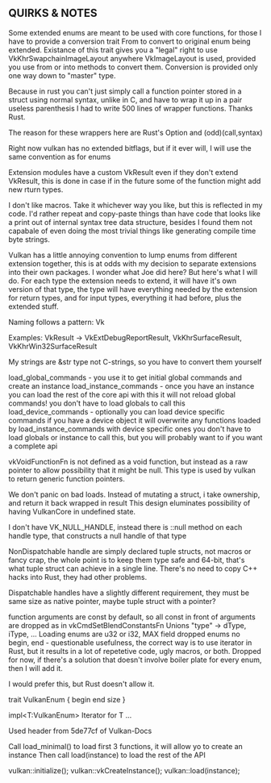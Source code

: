QUIRKS & NOTES
--------------

Some extended enums are meant to be used with core functions, for those I have to provide a conversion trait From to convert to original enum being extended. Existance of this trait gives you a "legal" right to use VkKhrSwapchainImageLayout anywhere VkImageLayout is used, provided you use from or into methods to convert them. Conversion is provided only one way down to "master" type.

Because in rust you can't just simply call a function pointer stored in a struct using normal syntax, unlike in C, and have to wrap it up
in a pair useless parenthesis I had to write 500 lines of wrapper functions. Thanks Rust.

The reason for these wrappers here are Rust's Option<non-nullable function pointers> and (odd)(call,syntax)

Right now vulkan has no extended bitflags, but if it ever will, I will use the same convention as for enums

Extension modules have a custom VkResult even if they don't extend VkResult, this is done in case if in the future some of the function might add new rturn types.

I don't like macros. Take it whichever way you like, but this is reflected in my code. I'd rather repeat and copy-paste things than have code that looks like a print out of internal syntax tree data structure, besides I found them not capabale of even doing the most trivial things like generating compile time byte strings.

Vulkan has a little annoying convention to lump enums from different extension together, this is at odds with my decision to separate
extensions into their own packages. I wonder what Joe did here? But here's what I will do. For each type the extension needs to extend, it will
have it's own version of that type, the type will have everything needed by the extension for return types, and for input types, everything it had before, plus the extended stuff.

Naming follows a pattern:
Vk<NAME OF EXTENSION><ORIGINAL ENUM NAME>

Examples:
VkResult -> VkExtDebugReportResult, VkKhrSurfaceResult, VkKhrWin32SurfaceResult

My strings are &str type not C-strings, so you have to convert them yourself

load_global_commands - you use it to get initial global commands and create an instance
load_instance_commands - once you have an instance you can load the rest of the core api with this
                         it will not reload global commands!
                         you don't have to load globals to call this
load_device_commands - optionally you can load device specific commands if you have a device object
                       it will overwrite any functions loaded by load_instance_commands with device specific ones
                       you don't have to load globals or instance to call this, but you will probably want to if you want a complete api

vkVoidFunctionFn is not defined as a void function, but instead as a raw pointer to allow possibility that it might be null. This type 
is used by vulkan to return generic function pointers.

We don't panic on bad loads. Instead of mutating a struct, i take ownership, and return it back wrapped in result
This design eluminates possibility of having VulkanCore in undefined state.

I don't have VK_NULL_HANDLE, instead there is ::null method on each handle type, that constructs a null handle of that type

NonDispatchable handle are simply declared tuple structs, not macros or fancy crap, the whole point is to keep them type safe
and 64-bit, that's what tuple struct can achieve in a single line. There's no need to copy C++ hacks into Rust, they had other problems.

Dispatchable handles have a slightly different requirement, they must be same size as native pointer, maybe tuple struct with a pointer?

function arguments are const by default, so all const in front of arguments are dropped as in vkCmdSetBlendConstantsFn
Unions
"type" -> dType, iType, ...
Loading
enums are u32 or i32, MAX field dropped
enums no begin, end - questionable usefulness, the correct way is to use iterator in Rust, but it results in a lot of 
repetetive code, ugly macros, or both. Dropped for now, if there's a solution that doesn't involve boiler plate for every enum, then I will add it.

I would prefer this, but Rust doesn't allow it.

trait VulkanEnum {
	begin
	end
	size
}

impl<T:VulkanEnum> Iterator for T
...


Used header from 5de77cf of Vulkan-Docs

Call load_minimal() to load first 3 functions, it will allow yo to create an instance
Then call load(instance) to load the rest of the API


vulkan::initialize();
vulkan::vkCreateInstance();
vulkan::load(instance);
